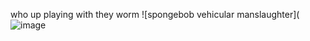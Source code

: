 who up playing with they worm
![spongebob vehicular manslaughter](![image](https://github.com/lockerhead/lockerhead/assets/136206551/c01168bf-2854-4db5-af1b-23c83b654856)
